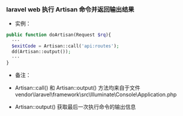 ### laravel web 执行 Artisan 命令并返回输出结果 
- 实例：
```php
public function doArtisan(Request $rq){
  ···
  $exitCode = Artisan::call('api:routes');
  dd(Artisan::output());
  ···
}
```

- 备注：
- Artisan::call() 和 Artisan::output() 方法均来自于文件 vendor\laravel\framework\src\Illuminate\Console\Application.php

- Artisan::output() 获取最后一次执行命令的输出信息
